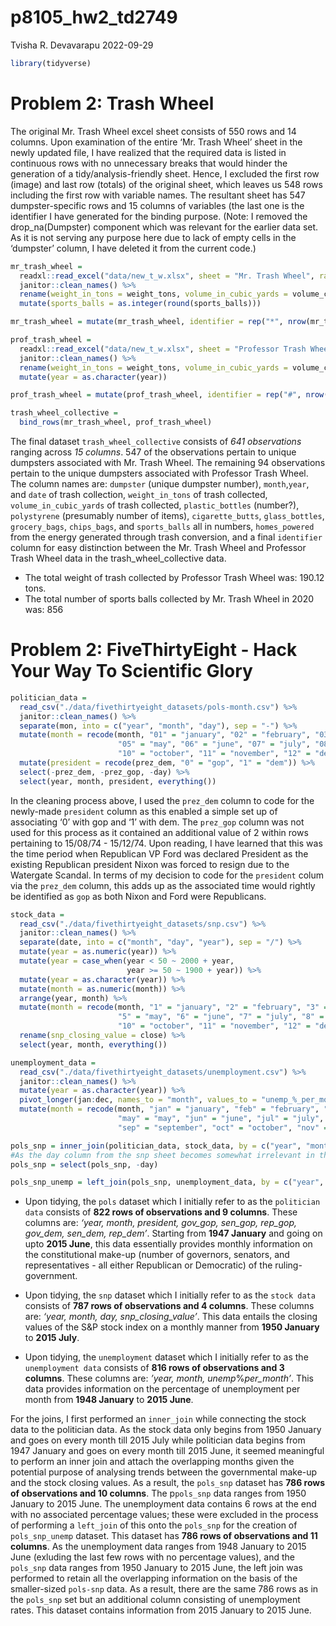 p8105_hw2_td2749
================
Tvisha R. Devavarapu
2022-09-29

``` r
library(tidyverse)
```

# Problem 2: Trash Wheel

The original Mr. Trash Wheel excel sheet consists of 550 rows and 14
columns. Upon examination of the entire ‘Mr. Trash Wheel’ sheet in the
newly updated file, I have realized that the required data is listed in
continuous rows with no unnecessary breaks that would hinder the
generation of a tidy/analysis-friendly sheet. Hence, I excluded the
first row (image) and last row (totals) of the original sheet, which
leaves us 548 rows including the first row with variable names. The
resultant sheet has 547 dumpster-specific rows and 15 columns of
variables (the last one is the identifier I have generated for the
binding purpose. (Note: I removed the drop_na(Dumpster) component which
was relevant for the earlier data set. As it is not serving any purpose
here due to lack of empty cells in the ‘dumpster’ column, I have deleted
it from the current code.)

``` r
mr_trash_wheel = 
  readxl::read_excel("data/new_t_w.xlsx", sheet = "Mr. Trash Wheel", range = "A2:N549") %>%
  janitor::clean_names() %>%
  rename(weight_in_tons = weight_tons, volume_in_cubic_yards = volume_cubic_yards) %>%
  mutate(sports_balls = as.integer(round(sports_balls)))

mr_trash_wheel = mutate(mr_trash_wheel, identifier = rep("*", nrow(mr_trash_wheel)))
```

``` r
prof_trash_wheel = 
  readxl::read_excel("data/new_t_w.xlsx", sheet = "Professor Trash Wheel", range = "A2:M96") %>%
  janitor::clean_names() %>%
  rename(weight_in_tons = weight_tons, volume_in_cubic_yards = volume_cubic_yards) %>%
  mutate(year = as.character(year))

prof_trash_wheel = mutate(prof_trash_wheel, identifier = rep("#", nrow(prof_trash_wheel)))
```

``` r
trash_wheel_collective = 
  bind_rows(mr_trash_wheel, prof_trash_wheel)
```

The final dataset `trash_wheel_collective` consists of *641
observations* ranging across *15 columns*. 547 of the observations
pertain to unique dumpsters associated with Mr. Trash Wheel. The
remaining 94 observations pertain to the unique dumpsters associated
with Professor Trash Wheel. The column names are: `dumpster` (unique
dumpster number), `month`,`year`, and `date` of trash collection,
`weight_in_tons` of trash collected, `volume_in_cubic_yards` of trash
collected, `plastic_bottles` (number?), `polystyrene` (presumably number
of items), `cigarette_butts`, `glass_bottles`, `grocery_bags`,
`chips_bags`, and `sports_balls` all in numbers, `homes_powered` from
the energy generated through trash conversion, and a final `identifier`
column for easy distinction between the Mr. Trash Wheel and Professor
Trash Wheel data in the trash_wheel_collective data.

-   The total weight of trash collected by Professor Trash Wheel was:
    190.12 tons.
-   The total number of sports balls collected by Mr. Trash Wheel in
    2020 was: 856

# Problem 2: FiveThirtyEight - Hack Your Way To Scientific Glory

``` r
politician_data = 
  read_csv("./data/fivethirtyeight_datasets/pols-month.csv") %>%
  janitor::clean_names() %>%
  separate(mon, into = c("year", "month", "day"), sep = "-") %>%
  mutate(month = recode(month, "01" = "january", "02" = "february", "03" = "march", "04" = "april", 
                        "05" = "may", "06" = "june", "07" = "july", "08" = "august", "09" = "september",
                        "10" = "october", "11" = "november", "12" = "december")) %>%
  mutate(president = recode(prez_dem, "0" = "gop", "1" = "dem")) %>%
  select(-prez_dem, -prez_gop, -day) %>%
  select(year, month, president, everything())
```

In the cleaning process above, I used the `prez_dem` column to code for
the newly-made `president` column as this enabled a simple set up of
associating ‘0’ with gop and ‘1’ with dem. The `prez_gop` column was not
used for this process as it contained an additional value of 2 within
rows pertaining to 15/08/74 - 15/12/74. Upon reading, I have learned
that this was the time period when Republican VP Ford was declared
President as the existing Republican president Nixon was forced to
resign due to the Watergate Scandal. In terms of my decision to code for
the `president` colum via the `prez_dem` column, this adds up as the
associated time would rightly be identified as `gop` as both Nixon and
Ford were Republicans.

``` r
stock_data =
  read_csv("./data/fivethirtyeight_datasets/snp.csv") %>%
  janitor::clean_names() %>%
  separate(date, into = c("month", "day", "year"), sep = "/") %>%
  mutate(year = as.numeric(year)) %>%
  mutate(year = case_when(year < 50 ~ 2000 + year,
                          year >= 50 ~ 1900 + year)) %>%
  mutate(year = as.character(year)) %>%
  mutate(month = as.numeric(month)) %>%
  arrange(year, month) %>%
  mutate(month = recode(month, "1" = "january", "2" = "february", "3" = "march", "4" = "april", 
                        "5" = "may", "6" = "june", "7" = "july", "8" = "august", "9" = "september",
                        "10" = "october", "11" = "november", "12" = "december")) %>%
  rename(snp_closing_value = close) %>%
  select(year, month, everything())
```

``` r
unemployment_data = 
  read_csv("./data/fivethirtyeight_datasets/unemployment.csv") %>%
  janitor::clean_names() %>%
  mutate(year = as.character(year)) %>%
  pivot_longer(jan:dec, names_to = "month", values_to = "unemp_%_per_month") %>%
  mutate(month = recode(month, "jan" = "january", "feb" = "february", "mar" = "march", "apr" = "april", 
                        "may" = "may", "jun" = "june", "jul" = "july", "aug" = "august", 
                        "sep" = "september", "oct" = "october", "nov" = "november", "dec" = "december"))
```

``` r
pols_snp = inner_join(politician_data, stock_data, by = c("year", "month"))
#As the day column from the snp sheet becomes somewhat irrelevant in the larger scheme of this situation, I will remove it: 
pols_snp = select(pols_snp, -day)
```

``` r
pols_snp_unemp = left_join(pols_snp, unemployment_data, by = c("year", "month"))
```

-   Upon tidying, the `pols` dataset which I initially refer to as the
    `politician data` consists of **822 rows of observations and 9
    columns**. These columns are: *‘year, month, president, gov_gop,
    sen_gop, rep_gop, gov_dem, sen_dem, rep_dem’*. Starting from **1947
    January** and going on upto **2015 June**, this data essentially
    provides monthly information on the constitutional make-up (number
    of governors, senators, and representatives - all either Republican
    or Democratic) of the ruling-government.

-   Upon tidying, the `snp` dataset which I initially refer to as the
    `stock data` consists of **787 rows of observations and 4 columns**.
    These columns are: *‘year, month, day, snp_closing_value’*. This
    data entails the closing values of the S&P stock index on a monthly
    manner from **1950 January** to **2015 July**.

-   Upon tidying, the `unemployment` dataset which I initially refer to
    as the `unemployment data` consists of **816 rows of observations
    and 3 columns**. These columns are: *’year, month,
    unemp*%*per_month’*. This data provides information on the
    percentage of unemployment per month from **1948 January** to **2015
    June**.

For the joins, I first performed an `inner_join` while connecting the
stock data to the politician data. As the stock data only begins from
1950 January and goes on every month till 2015 July while politician
data begins from 1947 January and goes on every month till 2015 June, it
seemed meaningful to perform an inner join and attach the overlapping
months given the potential purpose of analysing trends between the
governmental make-up and the stock closing values. As a result, the
`pols_snp` dataset has **786 rows of observations and 10 columns**. The
p`pols_snp` data ranges from 1950 January to 2015 June. The unemployment
data contains 6 rows at the end with no associated percentage values;
these were excluded in the process of performing a `left_join` of this
onto the `pols_snp` for the creation of `pols_snp_unemp` dataset. This
dataset has **786 rows of observations and 11 columns**. As the
unemployment data ranges from 1948 January to 2015 June (exluding the
last few rows with no percentage values), and the `pols_snp` data ranges
from 1950 January to 2015 June, the left join was performed to retain
all the overlapping information on the basis of the smaller-sized
`pols-snp` data. As a result, there are the same 786 rows as in the
`pols_snp` set but an additional column consisting of unemployment
rates. This dataset contains information from 2015 January to 2015 June.
